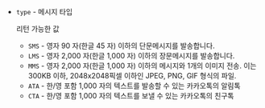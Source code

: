 * `type` - 메시지 타입

  리턴 가능한 값
  
  * `SMS` - 영자 90 자(한글 45 자) 이하의 단문메시지를 발송합니다.
  * `LMS` - 영자 2,000 자(한글 1,000 자) 이하의 장문메시지를 발송합니다.
  * `MMS` - 영자 2,000 자(한글 1,000 자) 이하의 메시지와 1개의 이미지 전송. 이는 300KB 이하, 2048x2048픽셀 이하인 JPEG, PNG, GIF 형식의 파일.
  * `ATA` - 한/영 포함 1,000 자의 텍스트를 발송할 수 있는 카카오톡의 알림톡
  * `CTA` - 한/영 포함 1,000 자의 텍스트를 보낼 수 있는 카카오톡의 친구톡